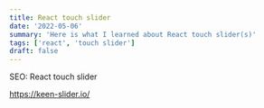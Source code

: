 ```yaml
---
title: React touch slider
date: '2022-05-06'
summary: 'Here is what I learned about React touch slider(s)'
tags: ['react', 'touch slider']
draft: false
---
```


SEO: React touch slider

https://keen-slider.io/
